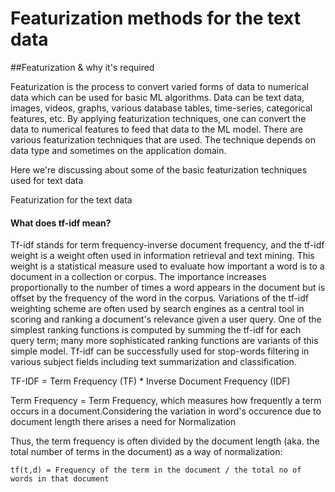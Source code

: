 # Featurization methods for the text data

##Featurization & why it's required

Featurization is the process to convert varied forms of data to numerical data which can be used for basic ML algorithms. Data can be text data, images, videos, graphs, various database tables, time-series, categorical features, etc.
By applying featurization techniques, one can convert the data to numerical features to feed that data to the ML model.
There are various featurization techniques that are used. The technique depends on data type and sometimes on the application domain. 

Here we're discussing about some of the basic featurization techniques used for text data

Featurization for the text data

#### What does tf-idf mean?
Tf-idf stands for term frequency-inverse document frequency, and the tf-idf weight is a weight often used in information retrieval and text mining. This weight is a statistical measure used to evaluate how important a word is to a document in a collection or corpus. The importance increases proportionally to the number of times a word appears in the document but is offset by the frequency of the word in the corpus. Variations of the tf-idf weighting scheme are often used by search engines as a central tool in scoring and ranking a document's relevance given a user query. 
One of the simplest ranking functions is computed by summing the tf-idf for each query term; many more sophisticated ranking functions are variants of this simple model. 
Tf-idf can be successfully used for stop-words filtering in various subject fields including text summarization and classification. 

TF-IDF = Term Frequency (TF) * Inverse Document Frequency (IDF)

Term Frequency = Term Frequency, which measures how frequently a term occurs in a document.Considering the variation in word's occurence due
to document length there arises a need for Normalization

Thus, the term frequency is often divided by the document length (aka. the total number of terms in the document) as a way of normalization:


    tf(t,d) = Frequency of the term in the document / the total no of words in that document





